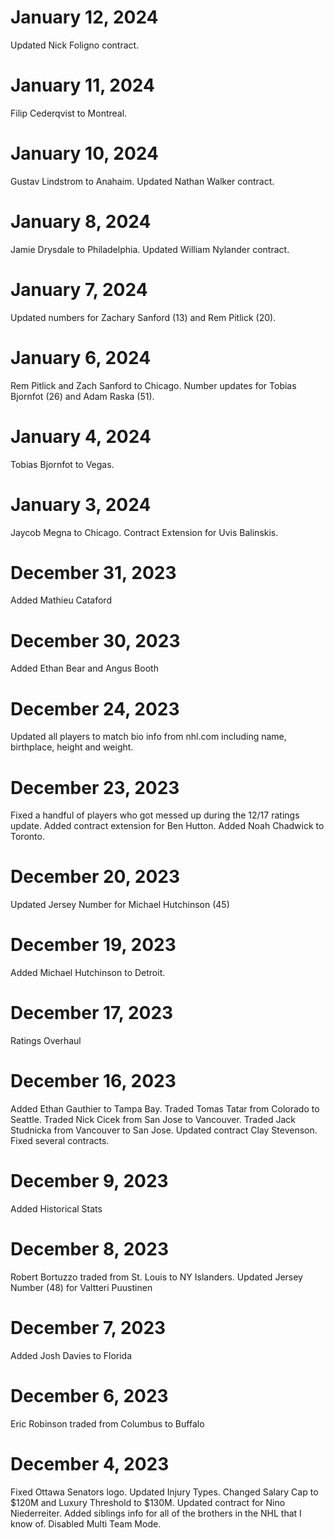 January 12, 2024
================
Updated Nick Foligno contract.

January 11, 2024
================
Filip Cederqvist to Montreal.

January 10, 2024
================
Gustav Lindstrom to Anahaim. Updated Nathan Walker contract.

January 8, 2024
===============
Jamie Drysdale to Philadelphia. Updated William Nylander contract.

January 7, 2024
===============
Updated numbers for Zachary Sanford (13) and Rem Pitlick (20).

January 6, 2024
===============
Rem Pitlick and Zach Sanford to Chicago. Number updates for Tobias Bjornfot (26) and Adam Raska (51).

January 4, 2024
===============
Tobias Bjornfot to Vegas.

January 3, 2024
===============
Jaycob Megna to Chicago. Contract Extension for Uvis Balinskis.

December 31, 2023
=================
Added Mathieu Cataford

December 30, 2023
=================
Added Ethan Bear and Angus Booth

December 24, 2023
=================
Updated all players to match bio info from nhl.com including name, birthplace, height and weight.

December 23, 2023
=================
Fixed a handful of players who got messed up during the 12/17 ratings update.
Added contract extension for Ben Hutton.
Added Noah Chadwick to Toronto.

December 20, 2023
=================
Updated Jersey Number for Michael Hutchinson (45)

December 19, 2023
=================
Added Michael Hutchinson to Detroit.

December 17, 2023
=================
Ratings Overhaul

December 16, 2023
=================
Added Ethan Gauthier to Tampa Bay.
Traded Tomas Tatar from Colorado to Seattle.
Traded Nick Cicek from San Jose to Vancouver.
Traded Jack Studnicka from Vancouver to San Jose.
Updated contract Clay Stevenson.
Fixed several contracts.

December 9, 2023
================
Added Historical Stats

December 8, 2023
================
Robert Bortuzzo traded from St. Louis to NY Islanders. 
Updated Jersey Number (48) for Valtteri Puustinen

December 7, 2023
================
Added Josh Davies to Florida

December 6, 2023
================
Eric Robinson traded from Columbus to Buffalo

December 4, 2023
================
Fixed Ottawa Senators logo. 
Updated Injury Types. 
Changed Salary Cap to $120M and Luxury Threshold to $130M. 
Updated contract for Nino Niederreiter. 
Added siblings info for all of the brothers in the NHL that I know of. 
Disabled Multi Team Mode. 
